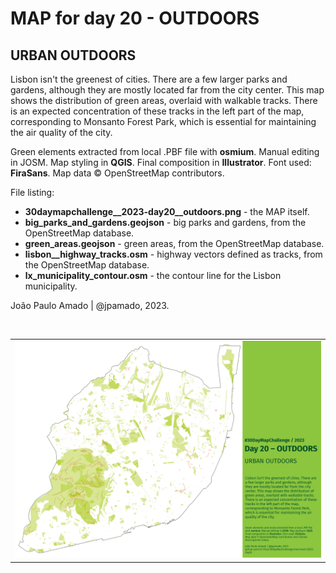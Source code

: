 <h1>MAP for day 20 - OUTDOORS</h1>
<h2>URBAN OUTDOORS</h2> 
<p>Lisbon isn't the greenest of cities. There are a few larger parks and gardens, although they are mostly located far from the city center. This map shows the distribution of green areas, overlaid with walkable tracks. There is an expected concentration of these tracks in the left part of the map, corresponding to Monsanto Forest Park, which is essential for maintaining the air quality of the city.</p>
<p>Green elements extracted from local .PBF file with <b>osmium</b>. Manual editing in </b>JOSM</b>. Map styling in <b>QGIS</b>. Final composition in <b>Illustrator</b>. Font used: <b>FiraSans</b>.  Map data &copy; OpenStreetMap contributors.</p>
<p>File listing:</p>
<ul>
  <li><b>30daymapchallenge__2023-day20__outdoors.png</b> - the MAP itself.</li>
  <li><b>big_parks_and_gardens.geojson</b> - big parks and gardens, from the OpenStreetMap database.</li>
  <li><b>green_areas.geojson</b> - green areas, from the OpenStreetMap database.</li>
  <li><b>lisbon__highway_tracks.osm</b> - highway vectors defined as tracks, from the OpenStreetMap database.</li>
  <li><b>lx_municipality_contour.osm</b> - the contour line for the Lisbon municipality.</li>
  </ul>
<p>João Paulo Amado | @jpamado, 2023.</p>
<p>&nbsp;</p>
<table>
<tr>
<td style="border:thin #000">
<img src="30daymapchallenge__2023-day20__outdoors.png" width=auto>
</td>
</tr>
</table>
